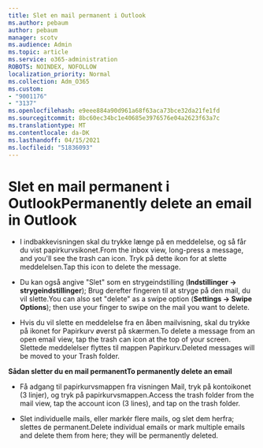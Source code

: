 ```yaml
---
title: Slet en mail permanent i Outlook
ms.author: pebaum
author: pebaum
manager: scotv
ms.audience: Admin
ms.topic: article
ms.service: o365-administration
ROBOTS: NOINDEX, NOFOLLOW
localization_priority: Normal
ms.collection: Adm_O365
ms.custom:
- "9001176"
- "3137"
ms.openlocfilehash: e9eee884a90d961a68f63aca73bce32da21fe1fd
ms.sourcegitcommit: 8bc60ec34bc1e40685e3976576e04a2623f63a7c
ms.translationtype: MT
ms.contentlocale: da-DK
ms.lasthandoff: 04/15/2021
ms.locfileid: "51836093"
---
```

# <a name="permanently-delete-an-email-in-outlook"></a><span data-ttu-id="25d2f-102">Slet en mail permanent i Outlook</span><span class="sxs-lookup"><span data-stu-id="25d2f-102">Permanently delete an email in Outlook</span></span>

- <span data-ttu-id="25d2f-103">I indbakkevisningen skal du trykke længe på en meddelelse, og så får du vist papirkurvsikonet.</span><span class="sxs-lookup"><span data-stu-id="25d2f-103">From the inbox view, long-press a message, and you'll see the trash can icon.</span></span> <span data-ttu-id="25d2f-104">Tryk på dette ikon for at slette meddelelsen.</span><span class="sxs-lookup"><span data-stu-id="25d2f-104">Tap this icon to delete the message.</span></span>

- <span data-ttu-id="25d2f-105">Du kan også angive "Slet" som en strygeindstilling (**Indstillinger -> strygeindstillinger**); Brug derefter fingeren til at stryge på den mail, du vil slette.</span><span class="sxs-lookup"><span data-stu-id="25d2f-105">You can also set "delete" as a swipe option (**Settings -> Swipe Options**); then use your finger to swipe on the mail you want to delete.</span></span> 

- <span data-ttu-id="25d2f-106">Hvis du vil slette en meddelelse fra en åben mailvisning, skal du trykke på ikonet for Papirkurv øverst på skærmen.</span><span class="sxs-lookup"><span data-stu-id="25d2f-106">To delete a message from an open email view, tap the trash can icon at the top of your screen.</span></span> <span data-ttu-id="25d2f-107">Slettede meddelelser flyttes til mappen Papirkurv.</span><span class="sxs-lookup"><span data-stu-id="25d2f-107">Deleted messages will be moved to your Trash folder.</span></span> 

<span data-ttu-id="25d2f-108">**Sådan sletter du en mail permanent**</span><span class="sxs-lookup"><span data-stu-id="25d2f-108">**To permanently delete an email**</span></span>

- <span data-ttu-id="25d2f-109">Få adgang til papirkurvsmappen fra visningen Mail, tryk på kontoikonet (3 linjer), og tryk på papirkurvsmappen.</span><span class="sxs-lookup"><span data-stu-id="25d2f-109">Access the trash folder from the mail view, tap the account icon (3 lines), and tap on the trash folder.</span></span>

- <span data-ttu-id="25d2f-110">Slet individuelle mails, eller markér flere mails, og slet dem herfra; slettes de permanent.</span><span class="sxs-lookup"><span data-stu-id="25d2f-110">Delete individual emails or mark multiple emails and delete them from here; they will be permanently deleted.</span></span>